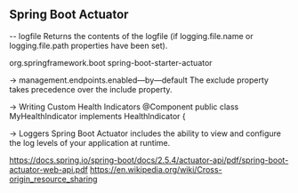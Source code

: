 ## Spring Boot Actuator

 -- logfile
    Returns the contents of the logfile (if logging.file.name or logging.file.path properties have been set).

<groupld>org.springframework.boot</groupld>
<artifactId>spring-boot-starter-actuator</artifactId>

 -> management.endpoints.enabled—by—default
    The exclude property takes precedence over the include property.
 
 -> Writing Custom Health Indicators
	@Component
	public class MyHeaIthIndicator implements Healthlndicator {

 -> Loggers
   Spring Boot Actuator includes the ability to view and configure the log levels of your application at runtime.


https://docs.spring.io/spring-boot/docs/2.5.4/actuator-api/pdf/spring-boot-actuator-web-api.pdf
https://en.wikipedia.org/wiki/Cross-origin_resource_sharing
